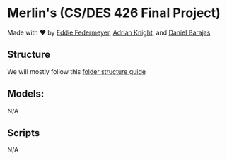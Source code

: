 # Merlin's (CS/DES 426 Final Project)
Made with ❤️ by [Eddie Federmeyer](https://github.com/EddieFed), [Adrian Knight](https://github.com/Ajknight121), and [Daniel Barajas](https://github.com/danbarajas)

## Structure
We will mostly follow this [folder structure guide](https://www.anchorpoint.app/blog/unity-folder-structure)

## Models:
N/A

## Scripts
N/A
